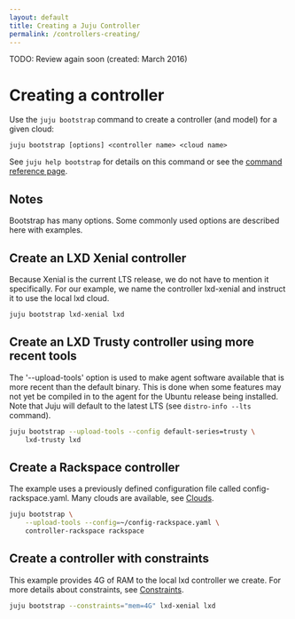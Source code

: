 ```yaml
---
layout: default
title: Creating a Juju Controller
permalink: /controllers-creating/
---
```

TODO: Review again soon (created: March 2016)


# Creating a controller

Use the `juju bootstrap` command to create a controller (and model) for a given
cloud:

`juju bootstrap [options] <controller name> <cloud name>`

See `juju help bootstrap` for details on this command or see the
[command reference page](./commands.html#juju-bootstrap).


## Notes

Bootstrap has many options. Some commonly used options are described here with
examples.

## Create an LXD Xenial controller

Because Xenial is the current LTS release, we do not have to mention it
specifically. For our example, we name the controller lxd-xenial and instruct
it to use the local lxd cloud.

```bash
juju bootstrap lxd-xenial lxd
```

## Create an LXD Trusty controller using more recent tools

The '--upload-tools' option is used to make agent software available that is
more recent than the default binary. This is done when some features may not
yet be compiled in to the agent for the Ubuntu release being installed. Note
that Juju will default to the latest LTS (see `distro-info --lts` command).


```bash
juju bootstrap --upload-tools --config default-series=trusty \
	lxd-trusty lxd
```

## Create a Rackspace controller

The example uses a previously defined configuration file called 
config-rackspace.yaml. Many clouds are available, see [Clouds](./clouds.html).

```bash
juju bootstrap \
	--upload-tools --config=~/config-rackspace.yaml \
	controller-rackspace rackspace
```

## Create a controller with constraints

This example provides 4G of RAM to the local lxd controller we create. For
more details about constraints, see [Constraints](./reference-constraints.html).

```bash
juju bootstrap --constraints="mem=4G" lxd-xenial lxd
```